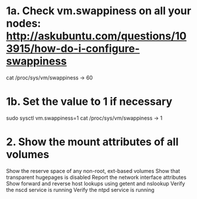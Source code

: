# 1a. Check vm.swappiness on all your nodes: http://askubuntu.com/questions/103915/how-do-i-configure-swappiness
cat /proc/sys/vm/swappiness
-> 60
# 1b. Set the value to 1 if necessary
sudo sysctl vm.swappiness=1
cat /proc/sys/vm/swappiness
-> 1

# 2. Show the mount attributes of all volumes


Show the reserve space of any non-root, ext-based volumes
Show that transparent hugepages is disabled
Report the network interface attributes
Show forward and reverse host lookups using getent and nslookup
Verify the nscd service is running
Verify the ntpd service is running


